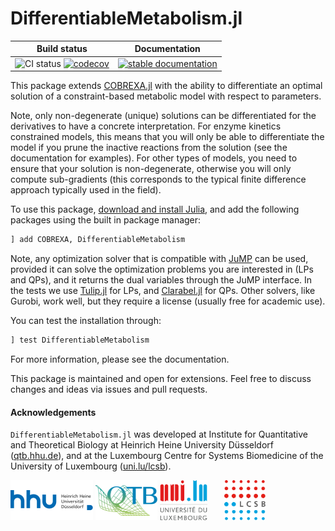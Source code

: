 # DifferentiableMetabolism.jl

| Build status | Documentation |
|:---:|:---:|
| ![CI status](https://github.com/stelmo/DifferentiableMetabolism.jl/workflows/CI/badge.svg?branch=master) [![codecov](https://codecov.io/gh/stelmo/DifferentiableMetabolism.jl/branch/master/graph/badge.svg?token=A2ui7exGIH)](https://codecov.io/gh/stelmo/DifferentiableMetabolism.jl) | [![stable documentation](https://img.shields.io/badge/docs-stable-blue)](https://stelmo.github.io/DifferentiableMetabolism.jl/stable) |

This package extends [COBREXA.jl](https://github.com/LCSB-BioCore/COBREXA.jl)
with the ability to differentiate an optimal solution of a constraint-based
metabolic model with respect to parameters. 

Note, only non-degenerate (unique) solutions can be differentiated for the
derivatives to have a concrete interpretation. For enzyme kinetics constrained
models, this means that you will only be able to differentiate the model if you
prune the inactive reactions from the solution (see the documentation for
examples). For other types of models, you need to ensure that your solution is
non-degenerate, otherwise you will only compute sub-gradients (this corresponds
to the typical finite difference approach typically used in the field).

To use this package, [download and install Julia](https://julialang.org/downloads/), and add 
the following packages using the built in package manager:
```julia
] add COBREXA, DifferentiableMetabolism
```
Note, any optimization solver that is compatible with [JuMP](https://jump.dev/)
can be used, provided it can solve the optimization problems you are interested
in (LPs and QPs), and it returns the dual variables through the JuMP interface.
In the tests we use [Tulip.jl](https://github.com/ds4dm/Tulip.jl) for LPs, and
[Clarabel.jl](https://github.com/oxfordcontrol/Clarabel.jl) for QPs. Other
solvers, like Gurobi, work well, but they require a license (usually free for
academic use).

You can test the installation through:
```julia
] test DifferentiableMetabolism
```

For more information, please see the documentation.

This package is maintained and open for extensions. Feel free to discuss changes
and ideas via issues and pull requests.

#### Acknowledgements

`DifferentiableMetabolism.jl` was developed at Institute for Quantitative and
Theoretical Biology at Heinrich Heine University Düsseldorf
([qtb.hhu.de](https://www.qtb.hhu.de/en/)), and at the Luxembourg Centre for
Systems Biomedicine of the University of Luxembourg
([uni.lu/lcsb](https://www.uni.lu/lcsb)).

<img src="docs/src/assets/hhu.svg" alt="HHU logo" height="64px" style="height:64px; width:auto">   <img src="docs/src/assets/qtb.svg" alt="QTB logo" height="64px" style="height:64px; width:auto">   <img src="docs/src/assets/unilu.svg" alt="Uni.lu logo" height="64px">   <img src="docs/src/assets/lcsb.svg" alt="LCSB logo" height="64px">
